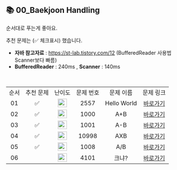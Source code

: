 ## 📚 00_Baekjoon Handling

순서대로 푸는게 좋아요.

추천 문제는 (✅ 체크표시) 했습니다.

- **자바 참고자료** : https://st-lab.tistory.com/12 (BufferedReader 사용법 Scanner보다 빠름) 
- **BufferedReader** : 240ms , **Scanner** : 140ms

<br/>

<table>
  <tr>
    <td align="center">순서</td>
    <td align="center">추천 문제</td>
    <td align="center">난이도</td>
    <td align="center">문제 번호</td>
    <td align="center">문제 이름</td>
    <td align="center">문제 링크</td>
  </tr>
  <tr>
    <td align="center">01</td>
    <td align="center">✅</td>
    <td align="center"><img height="23px" width="25px" src="https://d2gd6pc034wcta.cloudfront.net/tier/1.svg"></td>
    <td align="center">2557</td>
    <td align="center">Hello World</td>
    <td align="center"><a href="https://www.acmicpc.net/problem/2557">바로가기</a></td>
  </tr>
  <tr>
    <td align="center">02</td>
    <td align="center">✅</td>
    <td align="center"><img height="23px" width="25px" src="https://d2gd6pc034wcta.cloudfront.net/tier/1.svg"></td>
    <td align="center">1000</td>
    <td align="center">A+B</td>
    <td align="center"><a href="https://www.acmicpc.net/problem/1000">바로가기</a></td>
  </tr>
  <tr>
    <td align="center">03</td>
    <td align="center">✅</td>
    <td align="center"><img height="23px" width="25px" src="https://d2gd6pc034wcta.cloudfront.net/tier/1.svg"></td>
    <td align="center">1001</td>
    <td align="center">A-B</td>
    <td align="center"><a href="https://www.acmicpc.net/problem/1001">바로가기</a></td>
  </tr>
  <tr>
    <td align="center">04</td>
    <td align="center">✅</td>
    <td align="center"><img height="23px" width="25px" src="https://d2gd6pc034wcta.cloudfront.net/tier/1.svg"></td>
    <td align="center">10998</td>
    <td align="center">AXB</td>
    <td align="center"><a href="https://www.acmicpc.net/problem/10998">바로가기</a></td>
  </tr>
  <tr>
    <td align="center">05</td>
    <td align="center">✅</td>
    <td align="center"><img height="23px" width="25px" src="https://d2gd6pc034wcta.cloudfront.net/tier/2.svg"></td>
    <td align="center">1008</td>
    <td align="center">A/B</td>
    <td align="center"><a href="https://www.acmicpc.net/problem/1008">바로가기</a></td>
  </tr>
  <tr>
    <td align="center">06</td>
    <td align="center"></td>
    <td align="center"><img height="23px" width="25px" src="https://d2gd6pc034wcta.cloudfront.net/tier/3.svg"></td>
    <td align="center">4101</td>
    <td align="center">크냐?</td>
    <td align="center"><a href="https://www.acmicpc.net/problem/4101">바로가기</a></td>
  </tr>
</table>

<br/><br/>
